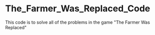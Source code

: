 # The_Farmer_Was_Replaced_Code
This code is to solve all of the problems in the game "The Farmer Was Replaced"
